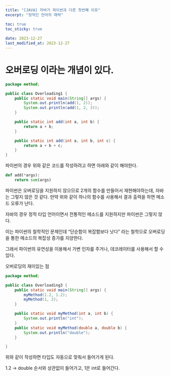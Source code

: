 ```yaml
---
title: "[JAVA] 자바가 파이썬과 다른 첫번째 이유"
excerpt: "정적인 언어의 매력"

toc: true
toc_sticky: true
 
date: 2023-12-27
last_modified_at: 2023-12-27
---
```


# 오버로딩 이라는 개념이 있다.

```java
package method;

public class Overloading1 {
    public static void main(String[] args) {
        System.out.println(add(1, 2));
        System.out.println(add(1, 2, 3));
    }

    public static int add(int a, int b) {
        return a + b;
    }

    public static int add(int a, int b, int c) {
        return a + b + c;
    }
}
```

파이썬의 경우 위와 같은 코드를 작성하려고 하면 아래와 같이 해야한다.

```python
def add(*args):
    return sum(args)
```

파이썬은 오버로딩을 지원하지 않으므로 2개의 함수를 만들어서 재현해야하는데, 자바는 그렇지 않은 것 같다. 만약 위와 같이 하나의 함수를 사용해서 결과 출력을 하면 메소드 오류가 난다.

자바의 경우 정적 타입 언어이면서 전통적인 메소드를 지원하지만 파이썬은 그렇지 않다.

이는 파이썬의 철학적인 문제인데 “단순함이 복잡함보다 낫다” 라는 철학으로 오버로딩을 통한 메소드의 복잡성 증가를 지양한다.

그래서 파이썬의 유연성을 이용해서 가변 인자를 주거나, 데코레이터를 사용해서 할 수 있다.

오버로딩의 재미있는 점

```java
package method;

public class Overloading3 {
    public static void main(String[] args) {
        myMethod(1.2, 1.2);
        myMethod(1, 2);
    }

    public static void myMethod(int a, int b) {
        System.out.println("int");
    }
    public static void myMethod(double a, double b) {
        System.out.println("double");
    }

}
```

위와 같이 작성하면 타입도 자동으로 맞춰서 들어가게 된다.

1.2 → double 순서와 상관없이 들어가고, 1은 int로 들어간다.